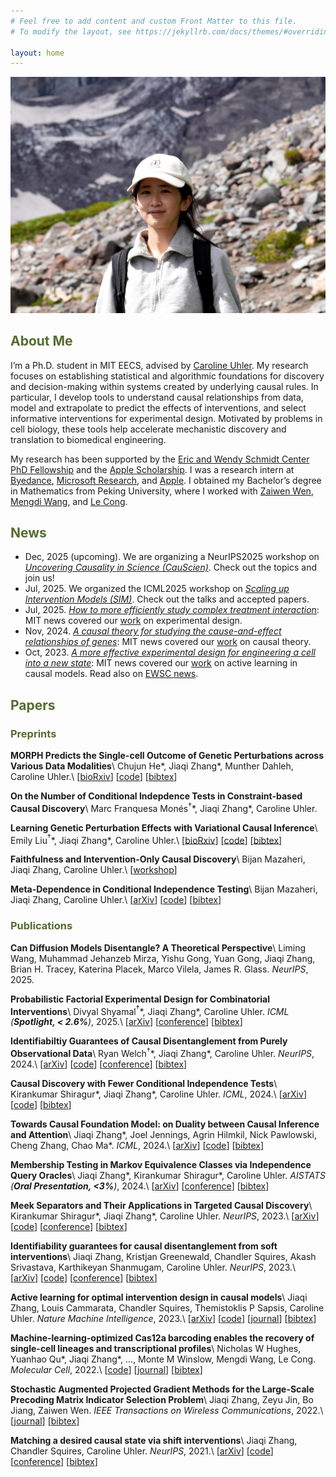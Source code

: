 ```yaml
---
# Feel free to add content and custom Front Matter to this file.
# To modify the layout, see https://jekyllrb.com/docs/themes/#overriding-theme-defaults

layout: home
---
```

<img src="./asset/IMG_3013913.JPG" width="666">

## <span style="color:#556B2F">About Me

I’m a Ph.D. student in MIT EECS, advised by [Caroline Uhler](https://www.carolineuhler.com). My research focuses on establishing statistical and algorithmic foundations for discovery and decision-making within systems created by underlying causal rules. In particular, I develop tools to understand causal relationships from data, model and extrapolate to predict the effects of interventions, and select informative interventions for experimental design. Motivated by problems in cell biology, these tools help accelerate mechanistic discovery and translation to biomedical engineering.

My research has been supported by the [Eric and Wendy Schmidt Center PhD Fellowship](https://www.ericandwendyschmidtcenter.org/people/phd-fellows) and the [Apple Scholarship](https://machinelearning.apple.com/updates/apple-scholars-aiml-2023). I was a research intern at [Byedance](https://www.bytedance.com/en/resources/offices/5e429e0805204d81e5b45c92), [Microsoft Research](https://www.microsoft.com/en-us/research/project/project_azua/overview/), and [Apple](https://www.apple.com/careers/us/work-at-apple/seattle.html). I obtained my Bachelor’s degree in Mathematics from Peking University, where I worked with [Zaiwen Wen](http://faculty.bicmr.pku.edu.cn/~wenzw/), [Mengdi Wang](https://mwang.princeton.edu), and [Le Cong](http://clbiology.com/index.html).

## <span style="color:#556B2F">News

- Dec, 2025 (upcoming). We are organizing a NeurIPS2025 workshop on _[Uncovering Causality in Science (CauScien)](https://sites.google.com/view/causcien)_. Check out the topics and join us!
- Jul, 2025. We organized the ICML2025 workshop on _[Scaling up Intervention Models (SIM)](https://sites.google.com/view/sim-icml2025/home)_. Check out the talks and accepted papers.
- Jul, 2025. _[How to more efficiently study complex treatment interaction](https://news.mit.edu/2025/more-efficiently-studying-complex-treatment-interactions-0716)_: MIT news covered our [work](https://icml.cc/virtual/2025/poster/45285) on experimental design.
- Nov, 2024. _[A causal theory for studying the cause-and-effect relationships of genes](https://news.mit.edu/2024/causal-theory-studying-cause-and-effect-relationships-genes-1107)_: MIT news covered our [work](https://neurips.cc/virtual/2024/poster/95550) on causal theory.
- Oct, 2023. _[A more effective experimental design for engineering a cell into a new state](https://news.mit.edu/2023/more-effective-experimental-design-genome-regulation-1002)_: MIT news covered our [work](https://www.nature.com/articles/s42256-023-00719-0) on active learning in causal models. Read also on [EWSC news](https://www.ericandwendyschmidtcenter.org/updates/a-more-effective-experimental-design-for-engineering-a-cell-into-a-new-state).

## <span style="color:#556B2F">Papers

### <span style="color:#556B2F">Preprints

**MORPH Predicts the Single-cell Outcome of Genetic Perturbations across Various Data Modalities**\\
Chujun He\*, Jiaqi Zhang\*, Munther Dahleh, Caroline Uhler.\\
[[bioRxiv](https://www.biorxiv.org/content/10.1101/2025.06.27.661992v1)]
[[code](https://github.com/uhlerlab/MORPH)]
[[bibtex](/morph/)]

**On the Number of Conditional Indepdence Tests in Constraint-based Causal Discovery**\\
Marc Franquesa Monés$^\dagger$\*, Jiaqi Zhang\*, Caroline Uhler.

**Learning Genetic Perturbation Effects with Variational Causal Inference**\\
Emily Liu$^\dagger$\*, Jiaqi Zhang\*, Caroline Uhler.\\
[[bioRxiv](https://www.biorxiv.org/content/10.1101/2025.06.05.657988v1)]
[[code](https://github.com/uhlerlab/sccvae)]
[[bibtex](/sccvae/)]

**Faithfulness and Intervention-Only Causal Discovery**\\
Bijan Mazaheri, Jiaqi Zhang, Caroline Uhler.\\
[[workshop](https://icml.cc/virtual/2025/47390)]

**Meta-Dependence in Conditional Independence Testing**\\
Bijan Mazaheri, Jiaqi Zhang, Caroline Uhler.\\
[[arXiv](https://arxiv.org/abs/2504.12594)]
[[code](https://github.com/honeybijan/CIMD_experiments)]
[[bibtex](/meta-dep-ci/)]

### <span style="color:#556B2F">Publications

**Can Diffusion Models Disentangle? A Theoretical Perspective**\\
Liming Wang, Muhammad Jehanzeb Mirza, Yishu Gong, Yuan Gong, Jiaqi Zhang, Brian H. Tracey, Katerina Placek, Marco Vilela, James R. Glass. _NeurIPS_, 2025.

**Probabilistic Factorial Experimental Design for Combinatorial Interventions**\\
Divyal Shyamal$^\dagger$\*, Jiaqi Zhang\*, Caroline Uhler. _ICML (**Spotlight, < 2.6%**)_, 2025.\\
[[arXiv](https://arxiv.org/abs/2506.03363)]
[[conference](https://icml.cc/virtual/2025/poster/45285)]
[[bibtex](/prob-fact-des/)]

**Identifiabiltiy Guarantees of Causal Disentanglement from Purely Observational Data**\\
Ryan Welch$^\dagger$\*, Jiaqi Zhang\*, Caroline Uhler. _NeurIPS_, 2024.\\
[[arXiv](https://arxiv.org/abs/2410.23620)]
[[code](https://github.com/uhlerlab/observational-crl)]
[[conference](https://neurips.cc/virtual/2024/poster/95550)]
[[bibtex](/observational-crl/)]

**Causal Discovery with Fewer Conditional Independence Tests**\\
Kirankumar Shiragur\*, Jiaqi Zhang\*, Caroline Uhler. _ICML_, 2024.\\
[[arXiv](https://arxiv.org/abs/2406.01823)]
[[code](https://github.com/uhlerlab/CCPG)]
[[bibtex](/CCPG/)]

**Towards Causal Foundation Model: on Duality between Causal Inference and Attention**\\
Jiaqi Zhang\*, Joel Jennings, Agrin Hilmkil, Nick Pawlowski, Cheng Zhang, Chao Ma\*. _ICML_, 2024.\\
[[arXiv](https://arxiv.org/abs/2310.00809)]
[[code](https://github.com/microsoft/causica/tree/main/research_experiments/cina)]
[[bibtex](/attention-causal-duality/)]

**Membership Testing in Markov Equivalence Classes via Independence Query Oracles**\\
Jiaqi Zhang\*, Kirankumar Shiragur\*, Caroline Uhler. _AISTATS (**Oral Presentation, <3%**)_, 2024.\\
[[arXiv](https://arxiv.org/abs/2403.05759)]
[[conference](https://proceedings.mlr.press/v238/zhang24k.html)]
[[bibtex](/testing-mec/)]

**Meek Separators and Their Applications in Targeted Causal Discovery**\\
Kirankumar Shiragur\*, Jiaqi Zhang\*, Caroline Uhler. _NeurIPS_, 2023.\\
[[arXiv](https://arxiv.org/abs/2310.20075)]
[[code](https://github.com/uhlerlab/meek_sep)]
[[conference](https://neurips.cc/virtual/2023/poster/70884)]
[[bibtex](/meek-sep/)]

**Identifiability guarantees for causal disentanglement from soft interventions**\\
Jiaqi Zhang, Kristjan Greenewald, Chandler Squires, Akash Srivastava, Karthikeyan Shanmugam, Caroline Uhler. _NeurIPS_, 2023.\\
[[arXiv](https://arxiv.org/abs/2307.06250)]
[[code](https://github.com/uhlerlab/discrepancy_vae)]
[[conference](https://neurips.cc/virtual/2023/poster/70478)]
[[bibtex](/identifiability-crl/)]

**Active learning for optimal intervention design in causal models**\\
Jiaqi Zhang, Louis Cammarata, Chandler Squires, Themistoklis P Sapsis, Caroline Uhler. _Nature Machine Intelligence_, 2023.\\
[[arXiv](https://arxiv.org/abs/2209.04744)]
[[code](https://github.com/uhlerlab/actlearn_optint/tree/v1)]
[[journal](https://www.nature.com/articles/s42256-023-00719-0)]
[[bibtex](/active-learning-intervention/)]

**Machine-learning-optimized Cas12a barcoding enables the recovery of single-cell lineages and transcriptional profiles**\\
Nicholas W Hughes, Yuanhao Qu\*, Jiaqi Zhang\*, ..., Monte M Winslow, Mengdi Wang, Le Cong. _Molecular Cell_, 2022.\\
[[code](https://zenodo.org/records/6549091)]
[[journal](https://www.sciencedirect.com/science/article/pii/S1097276522005378)]
[[bibtex](/barcode-design/)]

**Stochastic Augmented Projected Gradient Methods for the Large-Scale Precoding Matrix Indicator Selection Problem**\\
Jiaqi Zhang, Zeyu Jin, Bo Jiang, Zaiwen Wen. _IEEE Transactions on Wireless Communications_, 2022.\\
[[journal](https://ieeexplore.ieee.org/abstract/document/9787340)]
[[bibtex](/stochastic-apg-pmi/)]

**Matching a desired causal state via shift interventions**\\
Jiaqi Zhang, Chandler Squires, Caroline Uhler. _NeurIPS_, 2021.\\
[[arXiv](https://arxiv.org/abs/2107.01850)]
[[code](https://github.com/uhlerlab/causal_mean_matching)]
[[conference](https://proceedings.neurips.cc/paper/2021/hash/a5a61717dddc3501cfdf7a4e22d7dbaa-Abstract.html)]
[[bibtex](/causal-mean-matching/)]
